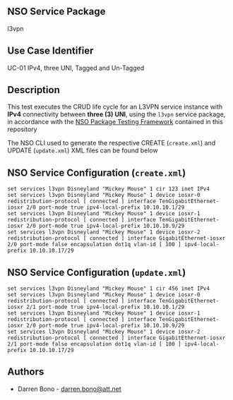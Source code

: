 ## NSO Service Package
l3vpn

## Use Case Identifier
UC-01 IPv4, three UNI, Tagged and Un-Tagged

## Description
This test executes the CRUD life cycle for an L3VPN service instance with **IPv4** connectivity between **three (3) UNI**, using the ```l3vpn``` service package, in accordance with the [NSO Package Testing Framework](../../tests/README.md) contained in this repository

The NSO CLI used to generate the respective CREATE (```create.xml```) and UPDATE (```update.xml```) XML files can be found below

## NSO Service Configuration (```create.xml```)

```
set services l3vpn Disneyland "Mickey Mouse" 1 cir 123 inet IPv4
set services l3vpn Disneyland "Mickey Mouse" 1 device iosxr-0 redistribution-protocol [ connected ] interface TenGigabitEthernet-iosxr 2/0 port-mode true ipv4-local-prefix 10.10.10.1/29
set services l3vpn Disneyland "Mickey Mouse" 1 device iosxr-1 redistribution-protocol [ connected ] interface TenGigabitEthernet-iosxr 2/0 port-mode true ipv4-local-prefix 10.10.10.9/29
set services l3vpn Disneyland "Mickey Mouse" 1 device iosxr-2 redistribution-protocol [ connected ] interface GigabitEthernet-iosxr 2/0 port-mode false encapsulation dot1q vlan-id [ 100 ] ipv4-local-prefix 10.10.10.17/29
```

## NSO Service Configuration (```update.xml```)

```
set services l3vpn Disneyland "Mickey Mouse" 1 cir 456 inet IPv4
set services l3vpn Disneyland "Mickey Mouse" 1 device iosxr-0 redistribution-protocol [ connected ] interface TenGigabitEthernet-iosxr 2/1 port-mode true ipv4-local-prefix 10.10.10.1/29
set services l3vpn Disneyland "Mickey Mouse" 1 device iosxr-1 redistribution-protocol [ connected ] interface TenGigabitEthernet-iosxr 2/0 port-mode true ipv4-local-prefix 10.10.10.9/29
set services l3vpn Disneyland "Mickey Mouse" 1 device iosxr-2 redistribution-protocol [ connected ] interface GigabitEthernet-iosxr 2/1 port-mode false encapsulation dot1q vlan-id [ 100 ] ipv4-local-prefix 10.10.10.17/29
```

## Authors

* Darren Bono - [darren.bono@att.net](mailto://darren.bono@att.net)
